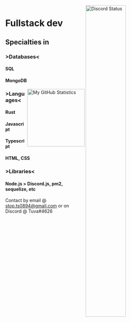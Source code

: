 <a href="https://discord.com/users/1036672081607262218" target="_blank">
	<img width="50%" align="right" alt="Discord Status" src="https://lanyard.cnrad.dev/api/1036672081607262218?bg=1f1f1f&borderRadius=5px">
</a>



# Fullstack dev
## Specialties in
### >Databases<
#### SQL
#### MongoDB

  <img align="right" display="inline" height="180em" src="https://github-readme-stats-eight-theta.vercel.app/api?username=Joy6000&show_icons=true&include_all_commits=true&count_private=true&theme=dark" alt="My GitHub Statistics">
  
### >Languages<
#### Rust
#### Javascript
#### Typescript
#### HTML, CSS
### >Libraries<
#### Node.js > Discord.js, pm2, sequelize, etc

Contact by email @ stop.ts0894@gmail.com
or on Discord @ Tuva#4626


  
  
  
<!---
Joy6000/Joy6000 is a ✨ special ✨ repository because its `README.md` (this file) appears on your GitHub profile.
You can click the Preview link to take a look at your changes.
--->
